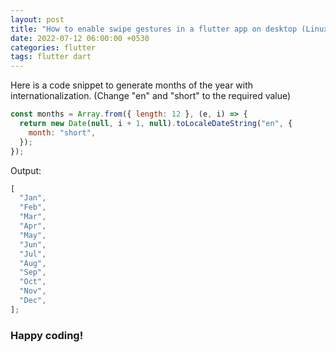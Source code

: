 ```yaml
---
layout: post
title: "How to enable swipe gestures in a flutter app on desktop (Linux, OS X, Windows?"
date: 2022-07-12 06:00:00 +0530
categories: flutter
tags: flutter dart
---
```


Here is a code snippet to generate months of the year with internationalization. (Change "en" and "short" to the required value)

```javascript
const months = Array.from({ length: 12 }, (e, i) => {
  return new Date(null, i + 1, null).toLocaleDateString("en", {
    month: "short",
  });
});
```

Output:

```javascript
[
  "Jan",
  "Feb",
  "Mar",
  "Apr",
  "May",
  "Jun",
  "Jul",
  "Aug",
  "Sep",
  "Oct",
  "Nov",
  "Dec",
];
```

### Happy coding!
